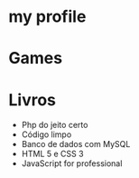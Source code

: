 # my profile

# Games
# Livros
* Php do jeito certo
* Código limpo
* Banco de dados com MySQL
* HTML 5 e CSS 3 
* JavaScript for professional
